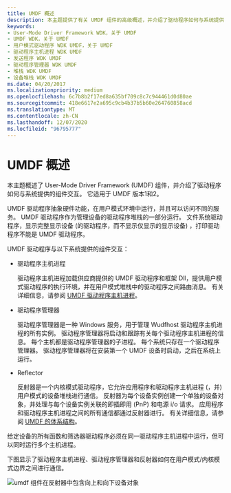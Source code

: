 ```yaml
---
title: UMDF 概述
description: 本主题提供了有关 UMDF 组件的高级概述，并介绍了驱动程序如何与系统提供的组件交互。
keywords:
- User-Mode Driver Framework WDK，关于 UMDF
- UMDF WDK，关于 UMDF
- 用户模式驱动程序 WDK UMDF，关于 UMDF
- 驱动程序主机进程 WDK UMDF
- 发送程序 WDK UMDF
- 驱动程序管理器 WDK UMDF
- 堆栈 WDK UMDF
- 设备堆栈 WDK UMDF
ms.date: 04/20/2017
ms.localizationpriority: medium
ms.openlocfilehash: 6c7b8b2f17ed8a635bf709c8c7c944461d0d80ae
ms.sourcegitcommit: 418e6617e2a695c9cb4b37b5b60e264760858acd
ms.translationtype: MT
ms.contentlocale: zh-CN
ms.lasthandoff: 12/07/2020
ms.locfileid: "96795777"
---
```

# <a name="overview-of-umdf"></a>UMDF 概述


本主题概述了 User-Mode Driver Framework (UMDF) 组件，并介绍了驱动程序如何与系统提供的组件交互。 它适用于 UMDF 版本1和2。

UMDF 驱动程序抽象硬件功能，在用户模式环境中运行，并且可以访问不同的服务。 UMDF 驱动程序作为管理设备的驱动程序堆栈的一部分运行。 文件系统驱动程序，显示完整显示设备 (的驱动程序，而不显示仅显示的显示设备) ，打印驱动程序不能是 UMDF 驱动程序。

UMDF 驱动程序与以下系统提供的组件交互：

-   驱动程序主机进程

    驱动程序主机进程加载供应商提供的 UMDF 驱动程序和框架 Dll，提供用户模式驱动程序的执行环境，并在用户模式堆栈中的驱动程序之间路由消息。 有关详细信息，请参阅 [UMDF 驱动程序主机进程](umdf-driver-host-process.md)。

-   驱动程序管理器

    驱动程序管理器是一种 Windows 服务，用于管理 Wudfhost 驱动程序主机进程的所有实例。 驱动程序管理器将启动和跟踪有关每个驱动程序主机进程的信息。 每个主机都是驱动程序管理器的子进程。 每个系统只存在一个驱动程序管理器。 驱动程序管理器将在安装第一个 UMDF 设备时启动，之后在系统上运行。

-   Reflector

    反射器是一个内核模式驱动程序，它允许应用程序和驱动程序主机进程 (，并) 用户模式的设备堆栈进行通信。 反射器为每个设备实例创建一个单独的设备对象，并处理与每个设备实例关联的即插即用 (PnP) 和电源 i/o 请求。 应用程序和驱动程序主机进程之间的所有通信都通过反射器进行。 有关详细信息，请参阅 [UMDF 的体系结构](detailed-view-of-the-umdf-architecture.md)。

给定设备的所有函数和筛选器驱动程序必须在同一驱动程序主机进程中运行，但可以同时运行多个主机进程。

下图显示了驱动程序主机进程、驱动程序管理器和反射器如何在用户模式/内核模式边界之间进行通信。

![umdf 组件在反射器中包含向上和向下设备对象](images/umdfarch3.gif)

 

 





